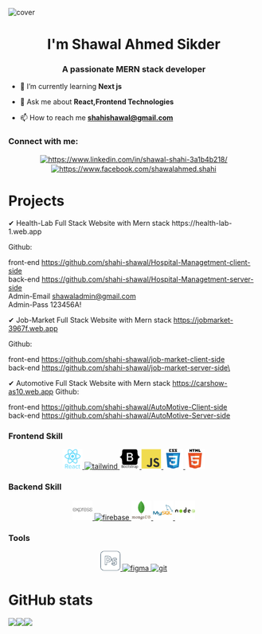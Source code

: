 ![cover](https://i.ibb.co/GJrdZPD/Blue-Modern-Elegant-Corporate-Personal-Profile-Linked-In-Banner.png)
<h1 align="center"> I'm Shawal Ahmed Sikder</h1>
<h3 align="center">A passionate MERN stack developer</h3>



- 🌱 I’m currently learning **Next js**

- 💬 Ask me about **React,Frontend Technologies**

- 📫 How to reach me **shahishawal@gmail.com**

<h3 align="left">Connect with me:</h3>
<p align="center">
<a href="https://linkedin.com/in/https://www.linkedin.com/in/shawal-shahi-3a1b4b218/" target="blank"><img align="center" src="https://raw.githubusercontent.com/rahuldkjain/github-profile-readme-generator/master/src/images/icons/Social/linked-in-alt.svg" alt="https://www.linkedin.com/in/shawal-shahi-3a1b4b218/" height="30" width="40" /></a>
<a href="https://fb.com/https://www.facebook.com/shawalahmed.shahi" target="blank"><img align="center" src="https://raw.githubusercontent.com/rahuldkjain/github-profile-readme-generator/master/src/images/icons/Social/facebook.svg" alt="https://www.facebook.com/shawalahmed.shahi" height="30" width="40" /></a>
</p>

<h1 align="left">Projects</h1>
✔ Health-Lab Full Stack Website with Mern stack https://health-lab-1.web.app

Github:

front-end https://github.com/shahi-shawal/Hospital-Managetment-client-side <br>
back-end https://github.com/shahi-shawal/Hospital-Managetment-server-side
<br>
Admin-Email shawaladmin@gmail.com
<br>
Admin-Pass 123456A!

✔ Job-Market Full Stack Website with Mern stack https://jobmarket-3967f.web.app

Github:

front-end https://github.com/shahi-shawal/job-market-client-side <br>
back-end https://github.com/shahi-shawal/job-market-server-side\

✔ Automotive Full Stack Website with Mern stack 
https://carshow-as10.web.app
Github:

front-end https://github.com/shahi-shawal/AutoMotive-Client-side <br>
back-end https://github.com/shahi-shawal/AutoMotive-Server-side


<h3 align="left">Frontend Skill</h3>

<p align="center"><a href="https://reactjs.org/" target="_blank" rel="noreferrer"> <img src="https://raw.githubusercontent.com/devicons/devicon/master/icons/react/react-original-wordmark.svg" alt="react" width="40" height="40"/> </a> <a href="https://tailwindcss.com/" target="_blank" rel="noreferrer"> <img src="https://www.vectorlogo.zone/logos/tailwindcss/tailwindcss-icon.svg" alt="tailwind" width="40" height="40"/> </a><a href="https://getbootstrap.com" target="_blank" rel="noreferrer"> <img src="https://raw.githubusercontent.com/devicons/devicon/master/icons/bootstrap/bootstrap-plain-wordmark.svg" alt="bootstrap" width="40" height="40"/> </a><a href="https://developer.mozilla.org/en-US/docs/Web/JavaScript" target="_blank" rel="noreferrer"> <img src="https://raw.githubusercontent.com/devicons/devicon/master/icons/javascript/javascript-original.svg" alt="javascript" width="40" height="40"/><a href="https://www.w3schools.com/css/" target="_blank" rel="noreferrer"> <img src="https://raw.githubusercontent.com/devicons/devicon/master/icons/css3/css3-original-wordmark.svg" alt="css3" width="40" height="40"/> </a> </a><a href="https://www.w3.org/html/" target="_blank" rel="noreferrer"> <img src="https://raw.githubusercontent.com/devicons/devicon/master/icons/html5/html5-original-wordmark.svg" alt="html5" width="40" height="40"/> </a> </p>

<h3>Backend Skill</h3>
<p align="center"> <a href="https://expressjs.com" target="_blank" rel="noreferrer"> <img src="https://raw.githubusercontent.com/devicons/devicon/master/icons/express/express-original-wordmark.svg" alt="express" width="40" height="40"/> </a>  <a href="https://firebase.google.com/" target="_blank" rel="noreferrer"> <img src="https://www.vectorlogo.zone/logos/firebase/firebase-icon.svg" alt="firebase" width="40" height="40"/> </a>   <a href="https://www.mongodb.com/" target="_blank" rel="noreferrer"> <img src="https://raw.githubusercontent.com/devicons/devicon/master/icons/mongodb/mongodb-original-wordmark.svg" alt="mongodb" width="40" height="40"/> </a> <a href="https://www.mysql.com/" target="_blank" rel="noreferrer"> <img src="https://raw.githubusercontent.com/devicons/devicon/master/icons/mysql/mysql-original-wordmark.svg" alt="mysql" width="40" height="40"/> </a> <a href="https://nodejs.org" target="_blank" rel="noreferrer"> <img src="https://raw.githubusercontent.com/devicons/devicon/master/icons/nodejs/nodejs-original-wordmark.svg" alt="nodejs" width="40" height="40"/> </a>  </p>
<h3>Tools</h3>
 <p align="center"><a href="https://www.photoshop.com/en" target="_blank" rel="noreferrer"> <img src="https://raw.githubusercontent.com/devicons/devicon/master/icons/photoshop/photoshop-line.svg" alt="photoshop" width="40" height="40"/> </a> <a href="https://www.figma.com/" target="_blank" rel="noreferrer"> <img src="https://www.vectorlogo.zone/logos/figma/figma-icon.svg" alt="figma" width="40" height="40"/> </a> <a href="https://git-scm.com/" target="_blank" rel="noreferrer"> <img src="https://www.vectorlogo.zone/logos/git-scm/git-scm-icon.svg" alt="git" width="40" height="40"/> </a></p>

<h1>GitHub stats</h1>
<p>


![](http://github-profile-summary-cards.vercel.app/api/cards/profile-details?username=shahi-shawal&theme=aura)![](http://github-profile-summary-cards.vercel.app/api/cards/stats?username=shahi-shawal&theme=aura)![](http://github-profile-summary-cards.vercel.app/api/cards/most-commit-language?username=shahi-shawal&theme=aura)



</p>
